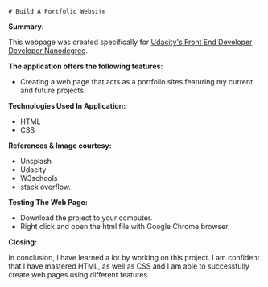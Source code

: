 	# Build A Portfolio Website

**Summary:**

This webpage was created specifically for [Udacity's Front End Developer Developer Nanodegree](https://www.udacity.com).

**The application offers the following features:**

* Creating a web page that acts as a portfolio sites featuring my current and future projects.

**Technologies Used In Application:**

* HTML
* CSS

**References & Image courtesy:**
* Unsplash
* Udacity
* W3schools
* stack overflow.

**Testing The Web Page:**

* Download the project to your computer.
* Right click and open the html file with Google Chrome browser.

**Closing:**

In conclusion, I have learned a lot by working on this project. I am confident that I have mastered HTML, as well as CSS and I am able to successfully create web pages using different features.
